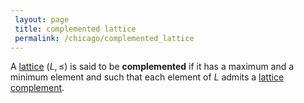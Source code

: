 ```yaml
---
 layout: page
 title: complemented lattice
 permalink: /chicago/complemented_lattice
---
```

A [lattice](https://mathgloss.github.io/MathGloss/chicago/lattice) $(L,\leq)$ is said to be **complemented** if it has a maximum and a minimum element and such that each element of $L$ admits a [lattice complement](https://mathgloss.github.io/MathGloss/chicago/lattice_complement). 